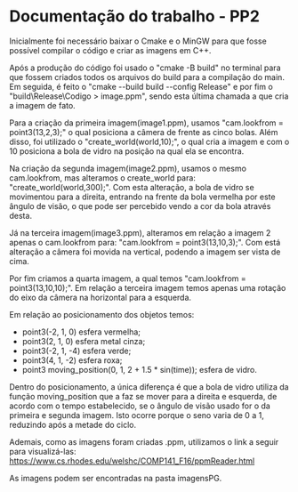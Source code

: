 # Documentação do trabalho - PP2


  Inicialmente foi necessário baixar o Cmake e o MinGW para que fosse possível compilar o código e criar as imagens em C++.

  Após a produção do código foi usado o "cmake -B build" no terminal para que fossem criados todos os arquivos do build para a compilação do main. Em seguida, é feito o "cmake --build build --config Release" e por fim o "build\Release\Codigo > image.ppm", sendo esta última chamada a que cria a imagem de fato.

  Para a criação da primeira imagem(image1.ppm), usamos  "cam.lookfrom = point3(13,2,3);" o qual posiciona a câmera de frente as cinco bolas. Além disso, foi utilizado o "create_world(world,10);", o qual cria a imagem e com o 10 posiciona a bola de vidro na posição na qual ela se encontra.

  Na criação da segunda imagem(image2.ppm), usamos o mesmo cam.lookfrom, mas alteramos o create_world para: "create_world(world,300);". Com esta alteração, a bola de vidro se movimentou para a direita, entrando na frente da bola vermelha por este ângulo de visão, o que pode ser percebido vendo a cor da bola através desta.

  Já na terceira imagem(image3.ppm), alteramos em relação a imagem 2 apenas o cam.lookfrom para: "cam.lookfrom = point3(13,10,3);". Com está alteração a câmera foi movida na vertical, podendo a imagem ser vista de cima.

  Por fim criamos a quarta imagem, a qual temos "cam.lookfrom = point3(13,10,10);". Em relação a terceira imagem temos apenas uma rotação do eixo da câmera na horizontal para a esquerda.

  Em relação ao posicionamento dos objetos temos:

  - point3(-2, 1, 0) esfera vermelha;
  - point3(2, 1, 0) esfera metal cinza;
  - point3(-2, 1, -4) esfera verde;
  - point3(4, 1, -2) esfera roxa;
  - point3 moving_position(0, 1, 2 + 1.5 * sin(time)); esfera de vidro.

  Dentro do posicionamento, a única diferença é que a bola de vidro utiliza da função moving_position que a faz se mover para a direita e esquerda, de acordo com o tempo estabelecido, se o ângulo de visão usado for o da primeira e segunda imagem. Isto ocorre porque o seno varia de 0 a 1, reduzindo após a metade do ciclo.

  Ademais, como as imagens foram criadas .ppm, utilizamos o link a seguir para visualizá-las: https://www.cs.rhodes.edu/welshc/COMP141_F16/ppmReader.html

  As imagens podem ser encontradas na pasta imagensPG.

